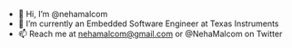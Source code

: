 - 👋 Hi, I’m @nehamalcom
- 🌱 I’m currently an Embedded Software Engineer at Texas Instruments
- 📫 Reach me at nehamalcom@gmail.com or @NehaMalcom on Twitter

